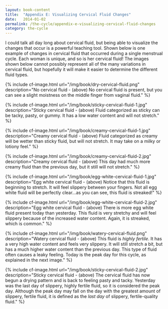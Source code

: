 ```yaml
---
layout: book-content
title:  "Appendix E: Visualizing Cervical Fluid Changes"
date:   2014-01-02
permalink: /the-cycle/appendix-e-visualizing-cervical-fluid-changes
category: the-cycle
---
```


I could talk all day long about cervical fluid, but being able to visualize the changes that occur is a powerful teaching tool. Shown below is one example of changes in cervical fluid that occurred during a single menstrual cycle. Each woman is unique, and so is her cervical fluid! The images shown below cannot possibly represent all of the many variations in cervical fluid, but hopefully it will make it easier to determine the different fluid types.


{% include cf-image.html url="/img/book/dry-cervical-fluid.png" description="No cervical fluid - (above) No cervical fluid is present, but you can see a slight moistness on the middle finger from vaginal fluid." %}


{% include cf-image.html url="/img/book/sticky-cervical-fluid-1.jpg" description="Sticky cervical fluid - (above) Fluid categorized as sticky can be tacky, pasty, or gummy. It has a low water content and will not stretch." %}


{% include cf-image.html url="/img/book/creamy-cervical-fluid-1.jpg" description="Creamy cervical fluid - (above) Fluid categorized as creamy will be wetter than sticky fluid, but will not stretch. It may take on a milky or lotiony feel." %}


{% include cf-image.html url="/img/book/creamy-cervical-fluid-2.jpg" description="Creamy cervical fluid - (above) This day had much more creamy fluid than the previous day, but it still will not stretch." %}


{% include cf-image.html url="/img/book/egg-white-cervical-fluid-1.jpg" description="Egg white cervical fluid - (above) Notice that this fluid is beginning to stretch. It will feel slippery between your fingers. Not all egg white fluid will be perfectly clear...as you can see, this fluid is streaked!" %}


{% include cf-image.html url="/img/book/egg-white-cervical-fluid-2.jpg" description="Egg white cervical fluid - (above) There is more egg white fluid present today than yesterday. This fluid is very stretchy and will feel slippery because of the increased water content. Again, it is streaked, which is common." %}


{% include cf-image.html url="/img/book/watery-cervical-fluid.png" description="Watery cervical fluid - (above) This fluid is *highly fertile*. It has a very high water content and feels very slippery. It will still stretch a bit, but has a much higher water content than the previous day. This type of fluid often causes a leaky feeling. Today is the peak day for this cycle, as explained in the next image." %}


{% include cf-image.html url="/img/book/sticky-cervical-fluid-2.jpg" description="Sticky cervical fluid - (above) The cervical fluid has now begun a drying pattern and is back to feeling pasty and tacky. Yesterday was the last day of slippery, highly fertile fluid, so it is considered the peak day. Although the peak day may fall on the day with the greatest amount of slippery, fertile fluid, it is defined as the *last day* of slippery, fertile-quality fluid." %}